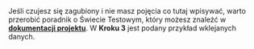 <div class="p-3 mb-2 bg-light text-dark"><i class="bi bi-info-square"></i> Jeśli czujesz się zagubiony i nie masz pojęcia co tutaj wpisywać, warto przerobić poradnik o <span class="md-correct2">Świecie Testowym</span>, który możesz znaleźć w <b><a target="_blank" href="/documentation#swiat-testowy-czyli-pierwsze-kroki-z-planerem">dokumentacji projektu</a></b>. W <b>Kroku 3</b> jest podany przykład wklejanych danych.</div>
